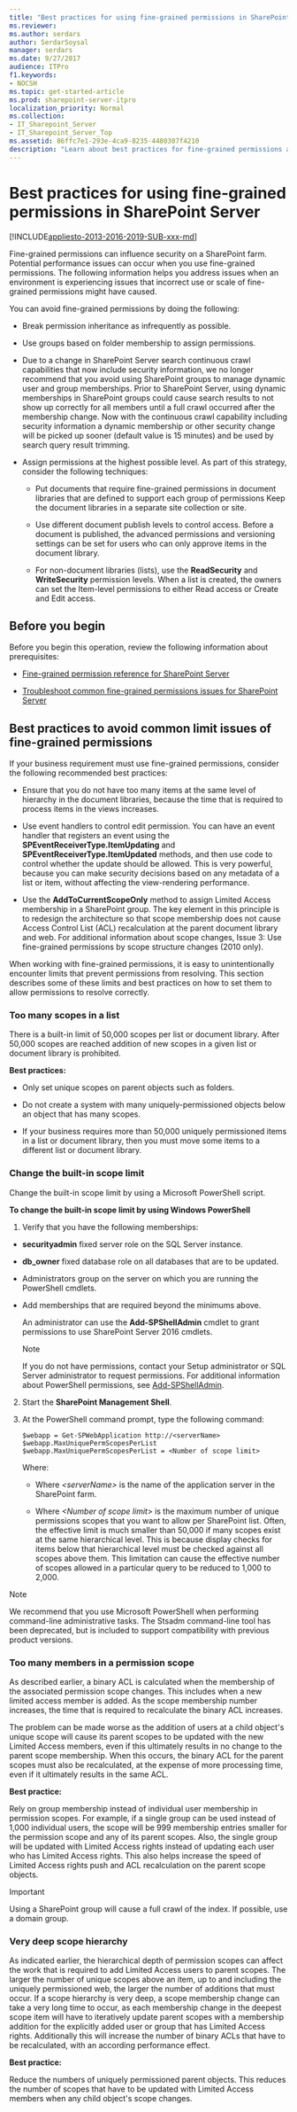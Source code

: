 ```yaml
---
title: "Best practices for using fine-grained permissions in SharePoint Server"
ms.reviewer: 
ms.author: serdars
author: SerdarSoysal
manager: serdars
ms.date: 9/27/2017
audience: ITPro
f1.keywords:
- NOCSH
ms.topic: get-started-article
ms.prod: sharepoint-server-itpro
localization_priority: Normal
ms.collection:
- IT_Sharepoint_Server
- IT_Sharepoint_Server_Top
ms.assetid: 86ffc7e1-293e-4ca9-8235-4480307f4210
description: "Learn about best practices for fine-grained permissions and how to use them within your organization when you use SharePoint Server."
---
```


# Best practices for using fine-grained permissions in SharePoint Server

[!INCLUDE[appliesto-2013-2016-2019-SUB-xxx-md](../includes/appliesto-2013-2016-2019-SUB-xxx-md.md)]
  
Fine-grained permissions can influence security on a SharePoint farm. Potential performance issues can occur when you use fine-grained permissions. The following information helps you address issues when an environment is experiencing issues that incorrect use or scale of fine-grained permissions might have caused.
  
You can avoid fine-grained permissions by doing the following:
  
- Break permission inheritance as infrequently as possible.
    
- Use groups based on folder membership to assign permissions.
    
- Due to a change in SharePoint Server search continuous crawl capabilities that now include security information, we no longer recommend that you avoid using SharePoint groups to manage dynamic user and group memberships. Prior to SharePoint Server, using dynamic memberships in SharePoint groups could cause search results to not show up correctly for all members until a full crawl occurred after the membership change. Now with the continuous crawl capability including security information a dynamic membership or other security change will be picked up sooner (default value is 15 minutes) and be used by search query result trimming.
    
- Assign permissions at the highest possible level. As part of this strategy, consider the following techniques:
    
  - Put documents that require fine-grained permissions in document libraries that are defined to support each group of permissions Keep the document libraries in a separate site collection or site.
    
  - Use different document publish levels to control access. Before a document is published, the advanced permissions and versioning settings can be set for users who can only approve items in the document library. 
    
  - For non-document libraries (lists), use the **ReadSecurity** and **WriteSecurity** permission levels. When a list is created, the owners can set the Item-level permissions to either Read access or Create and Edit access. 
    
## Before you begin
<a name="begin"> </a>

Before you begin this operation, review the following information about prerequisites:
  
- [Fine-grained permission reference for SharePoint Server](../security-for-sharepoint-server/security-for-sharepoint-server.md)
    
- [Troubleshoot common fine-grained permissions issues for SharePoint Server](../administration/troubleshoot-common-fine-grained-permissions-issues.md)
    
## Best practices to avoid common limit issues of fine-grained permissions
<a name="avoidcommonfgpissues"> </a>

If your business requirement must use fine-grained permissions, consider the following recommended best practices:
  
- Ensure that you do not have too many items at the same level of hierarchy in the document libraries, because the time that is required to process items in the views increases.
    
- Use event handlers to control edit permission. You can have an event handler that registers an event using the **SPEventReceiverType.ItemUpdating** and **SPEventReceiverType.ItemUpdated** methods, and then use code to control whether the update should be allowed. This is very powerful, because you can make security decisions based on any metadata of a list or item, without affecting the view-rendering performance. 
    
- Use the **AddToCurrentScopeOnly** method to assign Limited Access membership in a SharePoint group. The key element in this principle is to redesign the architecture so that scope membership does not cause Access Control List (ACL) recalculation at the parent document library and web. For additional information about scope changes, Issue 3: Use fine-grained permissions by scope structure changes (2010 only). 
    
When working with fine-grained permissions, it is easy to unintentionally encounter limits that prevent permissions from resolving. This section describes some of these limits and best practices on how to set them to allow permissions to resolve correctly.
  
### Too many scopes in a list
<a name="toomanyscopesinalist"> </a>

There is a built-in limit of 50,000 scopes per list or document library. After 50,000 scopes are reached addition of new scopes in a given list or document library is prohibited.
  
 **Best practices:**
  
- Only set unique scopes on parent objects such as folders.
    
- Do not create a system with many uniquely-permissioned objects below an object that has many scopes.
    
- If your business requires more than 50,000 uniquely permissioned items in a list or document library, then you must move some items to a different list or document library.
    
### Change the built-in scope limit
<a name="changebuiltinscope"> </a>

Change the built-in scope limit by using a Microsoft PowerShell script.
  
 **To change the built-in scope limit by using Windows PowerShell**
  
1. Verify that you have the following memberships:
    
  - **securityadmin** fixed server role on the SQL Server instance. 
    
  - **db_owner** fixed database role on all databases that are to be updated. 
    
  - Administrators group on the server on which you are running the PowerShell cmdlets.
    
  - Add memberships that are required beyond the minimums above.
    
    An administrator can use the **Add-SPShellAdmin** cmdlet to grant permissions to use SharePoint Server 2016 cmdlets. 
    
    > [!NOTE]
    > If you do not have permissions, contact your Setup administrator or SQL Server administrator to request permissions. For additional information about PowerShell permissions, see [Add-SPShellAdmin](/powershell/module/sharepoint-server/Add-SPShellAdmin?view=sharepoint-ps). 
  
2. Start the **SharePoint Management Shell**. 
    
3. At the PowerShell command prompt, type the following command:
    
   ```
   $webapp = Get-SPWebApplication http://<serverName>
   $webapp.MaxUniquePermScopesPerList
   $webapp.MaxUniquePermScopesPerList = <Number of scope limit>
   ```

   Where:
    
   - Where  _\<serverName\>_ is the name of the application server in the SharePoint farm. 
    
   - Where  _\<Number of scope limit\>_ is the maximum number of unique permissions scopes that you want to allow per SharePoint list. Often, the effective limit is much smaller than 50,000 if many scopes exist at the same hierarchical level. This is because display checks for items below that hierarchical level must be checked against all scopes above them. This limitation can cause the effective number of scopes allowed in a particular query to be reduced to 1,000 to 2,000. 
    
> [!NOTE]
> We recommend that you use Microsoft PowerShell when performing command-line administrative tasks. The Stsadm command-line tool has been deprecated, but is included to support compatibility with previous product versions. 
  
### Too many members in a permission scope
<a name="toomanymembersinapermscope"> </a>

As described earlier, a binary ACL is calculated when the membership of the associated permission scope changes. This includes when a new limited access member is added. As the scope membership number increases, the time that is required to recalculate the binary ACL increases.
  
The problem can be made worse as the addition of users at a child object's unique scope will cause its parent scopes to be updated with the new Limited Access members, even if this ultimately results in no change to the parent scope membership. When this occurs, the binary ACL for the parent scopes must also be recalculated, at the expense of more processing time, even if it ultimately results in the same ACL.
  
 **Best practice:**
  
Rely on group membership instead of individual user membership in permission scopes. For example, if a single group can be used instead of 1,000 individual users, the scope will be 999 membership entries smaller for the permission scope and any of its parent scopes. Also, the single group will be updated with Limited Access rights instead of updating each user who has Limited Access rights. This also helps increase the speed of Limited Access rights push and ACL recalculation on the parent scope objects. 
  
> [!IMPORTANT]
> Using a SharePoint group will cause a full crawl of the index. If possible, use a domain group. 
  
### Very deep scope hierarchy
<a name="verydeepscopehierarchy"> </a>

As indicated earlier, the hierarchical depth of permission scopes can affect the work that is required to add Limited Access users to parent scopes. The larger the number of unique scopes above an item, up to and including the uniquely permissioned web, the larger the number of additions that must occur. If a scope hierarchy is very deep, a scope membership change can take a very long time to occur, as each membership change in the deepest scope item will have to iteratively update parent scopes with a membership addition for the explicitly added user or group that has Limited Access rights. Additionally this will increase the number of binary ACLs that have to be recalculated, with an according performance effect.
  
 **Best practice:**
  
Reduce the numbers of uniquely permissioned parent objects. This reduces the number of scopes that have to be updated with Limited Access members when any child object's scope changes.
